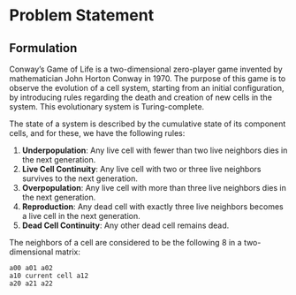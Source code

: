 # Problem Statement

## Formulation

Conway’s Game of Life is a two-dimensional zero-player game invented by mathematician John Horton Conway in 1970. The purpose of this game is to observe the evolution of a cell system, starting from an initial configuration, by introducing rules regarding the death and creation of new cells in the system. This evolutionary system is Turing-complete.

The state of a system is described by the cumulative state of its component cells, and for these, we have the following rules:

1. **Underpopulation**: Any live cell with fewer than two live neighbors dies in the next generation.
2. **Live Cell Continuity**: Any live cell with two or three live neighbors survives to the next generation.
3. **Overpopulation**: Any live cell with more than three live neighbors dies in the next generation.
4. **Reproduction**: Any dead cell with exactly three live neighbors becomes a live cell in the next generation.
5. **Dead Cell Continuity**: Any other dead cell remains dead.

The neighbors of a cell are considered to be the following 8 in a two-dimensional matrix:

```
a00 a01 a02
a10 current cell a12
a20 a21 a22
```
